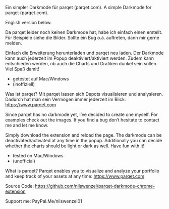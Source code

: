 Ein simpler Darkmode für parqet (parqet.com).
A simple Darkmode for parqet (parqet.com).

English version below. 

Da parqet leider noch keinen Darkmode hat, habe ich einfach einen erstellt. Für Beispiele siehe die Bilder. Sollte ein Bug o.ä. auftreten, dann mir gerne melden.

Einfach die Erweiterung herunterladen und parqet neu laden. Der Darkmode kann auch jederzeit im Popup deaktiviert/aktiviert werden. Zudem kann entschieden werden, ob auch die Charts und Grafiken dunkel sein sollen.
Viel Spaß damit!

- getestet auf Mac/Windows
- (inoffiziell)

Was ist parqet?
Mit parqet lassen sich Depots visualisieren und analysieren. Dadurch hat man sein Vermögen immer jederzeit im Blick: https://www.parqet.com



Since parqet has no darkmode yet, I’ve decided to create one myself. For examples check out the images. If you find a bug don’t hesitate to contact me and let me know.

Simply download the extension and reload the page. The darkmode can be deactivated/activated at any time in the popup. Additionally you can decide whether the charts should be light or dark as well.
Have fun with it!

- tested on Mac/Windows
- (unofficial)

What is parqet?
Parqet enables you to visualize and analyze your portfolio and keep track of your assets at any time: https://www.parqet.com



Source Code: https://github.com/nilswenzel/parqet-darkmode-chrome-extension

Support me: PayPal.Me/nilswenzel01
